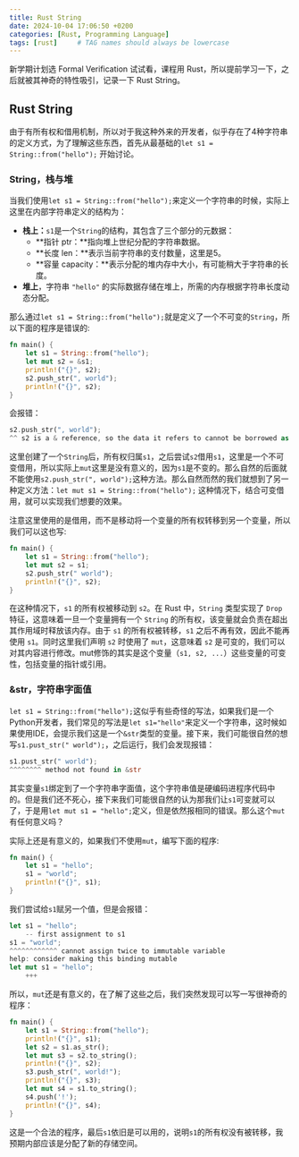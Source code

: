 ```yaml
---
title: Rust String
date: 2024-10-04 17:06:50 +0200
categories: [Rust, Programming Language]
tags: [rust]     # TAG names should always be lowercase
---
```


新学期计划选 Formal Verification 试试看，课程用 Rust，所以提前学习一下，之后就被其神奇的特性吸引，记录一下 Rust String。

## Rust String

由于有所有权和借用机制，所以对于我这种外来的开发者，似乎存在了4种字符串的定义方式，为了理解这些东西，首先从最基础的`let s1 = String::from("hello");` 开始讨论。

### String，栈与堆

当我们使用`let s1 = String::from("hello");`来定义一个字符串的时候，实际上这里在内部字符串定义的结构为：

- **栈上：**`s1`是一个`String`的结构，其包含了三个部分的元数据：
    - **指针 ptr：**指向堆上世纪分配的字符串数据。
    - **长度 len：**表示当前字符串的支付数量，这里是5。
    - **容量 capacity：**表示分配的堆内存中大小，有可能稍大于字符串的长度。
- **堆上**，字符串 `"hello"` 的实际数据存储在堆上，所需的内存根据字符串长度动态分配。

那么通过`let s1 = String::from("hello");`就是定义了一个不可变的`String`，所以下面的程序是错误的:

```rust
fn main() {
    let s1 = String::from("hello");
    let mut s2 = &s1;
    println!("{}", s2);
    s2.push_str(", world");
    println!("{}", s2);
}
```

会报错：

```rust
s2.push_str(", world");
^^ s2 is a & reference, so the data it refers to cannot be borrowed as mutable
```

这里创建了一个`String`后，所有权归属`s1`，之后尝试`s2`借用`s1`，这里是一个不可变借用，所以实际上`mut`这里是没有意义的，因为`s1`是不变的。那么自然的后面就不能使用`s2.push_str(", world");`这种方法。那么自然而然的我们就想到了另一种定义方法：`let mut s1 = String::from("hello");` 这种情况下，结合可变借用，就可以实现我们想要的效果。

注意这里使用的是借用，而不是移动将一个变量的所有权转移到另一个变量，所以我们可以这也写:

```rust
fn main() {
    let s1 = String::from("hello");
    let mut s2 = s1;
    s2.push_str(" world");
    println!("{}", s2);
}
```

在这种情况下，`s1` 的所有权被移动到 `s2`。在 Rust 中，`String` 类型实现了 `Drop` 特征，这意味着一旦一个变量拥有一个 `String` 的所有权，该变量就会负责在超出其作用域时释放该内存。由于 `s1` 的所有权被转移，`s1` 之后不再有效，因此不能再使用 `s1`。同时这里我们声明 `s2` 时使用了 `mut`，这意味着 `s2` 是可变的，我们可以对其内容进行修改。mut修饰的其实是这个变量（`s1, s2, ...`）这些变量的可变性，包括变量的指针或引用。

### &str，字符串字面值

`let s1 = String::from("hello");`这似乎有些奇怪的写法，如果我们是一个Python开发者，我们常见的写法是`let s1="hello"`来定义一个字符串，这时候如果使用IDE，会提示我们这是一个`&str`类型的变量。接下来，我们可能很自然的想写`s1.pust_str(" world");`，之后运行，我们会发现报错：

```rust
s1.pust_str(" world");
^^^^^^^^ method not found in &str
```

其实变量`s1`绑定到了一个字符串字面值，这个字符串值是硬编码进程序代码中的。但是我们还不死心，接下来我们可能很自然的认为那我们让`s1`可变就可以了，于是用`let mut s1 = "hello";`定义，但是依然报相同的错误。那么这个`mut`有任何意义吗？

实际上还是有意义的，如果我们不使用`mut`，编写下面的程序:

```rust
fn main() {
    let s1 = "hello";
    s1 = "world";
    println!("{}", s1);
}
```

我们尝试给`s1`赋另一个值，但是会报错：

```	rust
let s1 = "hello";
    -- first assignment to s1
s1 = "world";
^^^^^^^^^^^^ cannot assign twice to immutable variable
help: consider making this binding mutable
let mut s1 = "hello";
    +++
```

所以，`mut`还是有意义的，在了解了这些之后，我们突然发现可以写一写很神奇的程序：

```rust
fn main() {
    let s1 = String::from("hello");
    println!("{}", s1);
    let s2 = s1.as_str();
    let mut s3 = s2.to_string();
    println!("{}", s2);
    s3.push_str(", world!");
    println!("{}", s3);
    let mut s4 = s1.to_string();
    s4.push('!');
    println!("{}", s4);
}
```

这是一个合法的程序，最后`s1`依旧是可以用的，说明`s1`的所有权没有被转移，我预期内部应该是分配了新的存储空间。
